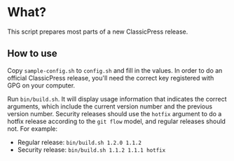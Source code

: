 # What?

This script prepares most parts of a new ClassicPress release.

## How to use

Copy `sample-config.sh` to `config.sh` and fill in the values.  In order to do
an official ClassicPress release, you'll need the correct key registered with
GPG on your computer.

Run `bin/build.sh`.  It will display usage information that indicates the
correct arguments, which include the current version number and the previous
version number.  Security releases should use the `hotfix` argument to do a
hotfix release according to the `git flow` model, and regular releases should
not.  For example:

- Regular release: `bin/build.sh 1.2.0 1.1.2`
- Security release: `bin/build.sh 1.1.2 1.1.1 hotfix`
